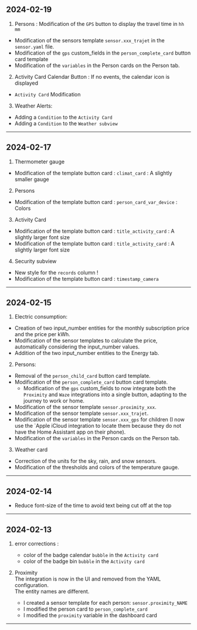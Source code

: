 ## 2024-02-19

1. Persons : Modification of the `GPS` button to display the travel time in `hh mm`  

- Modification of the sensors template `sensor.xxx_trajet` in the `sensor.yaml` file.
- Modification of the `gps` custom_fields in the `person_complete_card` button card template
- Modification of the `variables` in the Person cards on the Person tab.

2. Activity Card Calendar Button : If no events, the calendar icon is displayed

- `Activity Card` Modification

3. Weather Alerts: 

- Adding a `Condition` to the `Activity Card`
- Adding a `Condition` to the `Weather subview`


---

## 2024-02-17

1. Thermometer gauge

- Modification of the template button card : `climat_card` : A slightly smaller gauge

2. Persons

- Modification of the template button card : `person_card_var_device` : Colors

3. Activity Card

- Modification of the template button card : `title_activity_card` : A slightly larger font size
- Modification of the template button card : `title_activity_card` : A slightly larger font size

4. Security subview

- New style for the `records` column ! 
- Modification of the template button card : `timestamp_camera` 

---

## 2024-02-15

1. Electric consumption:  

- Creation of two input_number entities for the monthly subscription price and the price per kWh.  
- Modification of the sensor templates to calculate the price, automatically considering the input_number values.  
- Addition of the two input_number entities to the Energy tab.  

2. Persons:

- Removal of the `person_child_card` button card template.  
- Modification of the `person_complete_card` button card template. 
    - Modification of the `gps` custom_fields to now integrate both the `Proximity` and `Waze` integrations into a single button, adapting to the journey to work or home.  
- Modification of the sensor template `sensor.proximity_xxx`.  
- Modification of the sensor template `sensor.xxx_trajet`.  
- Modification of the sensor template `sensor.xxx_gps` for children (I now use the `Apple iCloud integration to locate them because they do not have the Home Assistant app on their phone).  
- Modification of the `variables` in the Person cards on the Person tab.

3. Weather card

- Correction of the units for the sky, rain, and snow sensors.
- Modification of the thresholds and colors of the temperature gauge.

---

## 2024-02-14  

- Reduce font-size of the time to avoid text being cut off at the top

---

## 2024-02-13

1. error corrections :   
    - color of the badge calendar `bubble` in the `Activity card`  
    - color of the badge bin `bubble` in the `Activity card`  

2. Proximity  
The integration is now in the UI and removed from the YAML configuration.  
The entity names are different.  
    - I created a sensor template for each person: `sensor.proximity_NAME`  
    - I modified the person card to `person_complete_card` 
    - I modified the `proximity` variable in the dashboard card   

---




